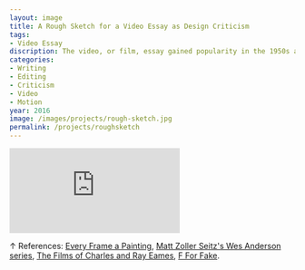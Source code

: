 ```yaml
---
layout: image
title: A Rough Sketch for a Video Essay as Design Criticism
tags:
- Video Essay
discription: The video, or film, essay gained popularity in the 1950s and 60s that trades typical narrative plots for themes and investigations. Drawing inspiration from Orson Welles, Charles and Ray Eames, and film critics working today, I explore how the video essay can be used to further design criticism online and bring critical writing about design to different audiences.
categories:
- Writing
- Editing
- Criticism
- Video
- Motion
year: 2016
image: /images/projects/rough-sketch.jpg
permalink: /projects/roughsketch
---
```


<div class="responsive-container"><p>
<iframe src="https://player.vimeo.com/video/161943831?title=0&byline=0&portrait=0" frameborder="0" allowfullscreen>
</iframe></p>
</div>
<div class="images-right"><p>&uarr; References: <a href="https://www.youtube.com/user/everyframeapainting/videos">Every Frame a Painting</a>, <a href="https://vimeo.com/76874277">Matt Zoller Seitz's Wes Anderson series</a>, <a href="http://www.amazon.com/Films-Charles-Ray-Eames-Vol/dp/6305943877/ref=sr_1_2?ie=UTF8&qid=1461966780&sr=8-2&keywords=the+films+of+charles+%26+ray+eames">The Films of Charles and Ray Eames</a>, <a href="http://www.amazon.com/F-Fake-Blu-ray-Orson-Welles/dp/B00LUSUU92/ref=sr_1_1?ie=UTF8&qid=1461966804&sr=8-1&keywords=f+for+fake">F For Fake</A>.</p></div>

